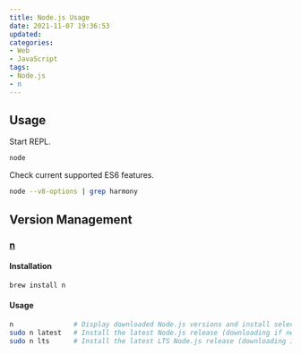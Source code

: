 ```yaml
---
title: Node.js Usage
date: 2021-11-07 19:36:53
updated:
categories: 
- Web
- JavaScript
tags: 
- Node.js
- n
---
```


## Usage
Start REPL.
``` bash
node
```

Check current supported ES6 features.
``` bash
node --v8-options | grep harmony
```

## Version Management
### [n](https://github.com/tj/n)
#### Installation
``` bash
brew install n
```

#### Usage
``` bash
n               # Display downloaded Node.js versions and install selection
sudo n latest   # Install the latest Node.js release (downloading if necessary)
sudo n lts      # Install the latest LTS Node.js release (downloading if necessary)
```
